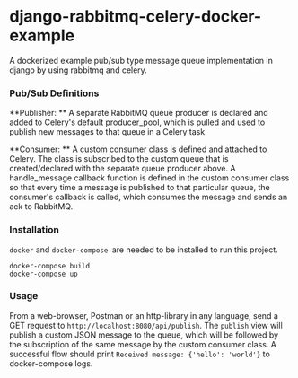 # django-rabbitmq-celery-docker-example
A dockerized example pub/sub type message queue implementation in django by using rabbitmq and celery. 


### Pub/Sub Definitions

**Publisher: ** A separate RabbitMQ queue producer is declared and added to Celery's default producer_pool, which is pulled and used to publish new messages to that queue in a Celery task.

**Consumer: ** A custom consumer class is defined and attached to Celery. The class is subscribed to the custom queue that is created/declared with the separate queue producer above. A handle_message callback function is defined in the custom consumer class so that every time a message is published to that particular queue, the consumer's callback is called, which consumes the message and sends an ack to RabbitMQ.


### Installation
`docker` and `docker-compose `are needed to be installed to run this project.

```shell
docker-compose build
docker-compose up
```

### Usage
From a web-browser, Postman or an http-library in any language, send a GET request to `http://localhost:8080/api/publish`. The `publish` view will publish a custom JSON message to the queue, which will be followed by the subscription of the same message by the custom consumer class. A successful flow should print `Received message: {'hello': 'world'}` to docker-compose logs.
